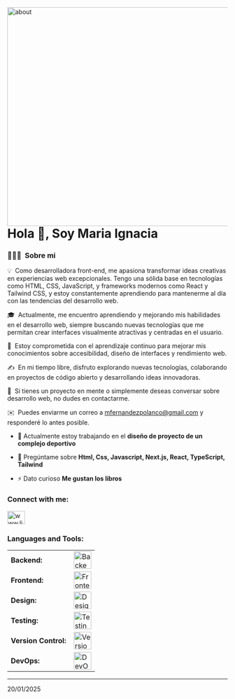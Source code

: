 <img alt="about" src="https://files.oaiusercontent.com/file-PWLfxbHJWUJwtnL97h7VHC?se=2025-01-20T15%3A57%3A21Z&sp=r&sv=2024-08-04&sr=b&rscc=max-age%3D604800%2C%20immutable%2C%20private&rscd=attachment%3B%20filename%3D2b1ca4dc-7306-4a64-b4d1-c053c6d62fa0.webp&sig=utzc1tJC95taE5sXBN%2BBub77X2ssuq1K7hZbbMV4pmU%3D" width='1200' height='500' align="left"/>


<h1>Hola 👋, Soy Maria Ignacia</h1>

### 👨🏻‍💻 &nbsp;Sobre mi

💡 &nbsp;Como desarrolladora front-end, me apasiona transformar ideas creativas en experiencias web excepcionales. Tengo una sólida base en tecnologías como HTML, CSS, JavaScript, y frameworks modernos como React y Tailwind CSS, y estoy constantemente aprendiendo para mantenerme al día con las tendencias del desarrollo web.  

🎓 &nbsp;Actualmente, me encuentro aprendiendo y mejorando mis habilidades en el desarrollo web, siempre buscando nuevas tecnologías que me permitan crear interfaces visualmente atractivas y centradas en el usuario.  

🌱 &nbsp;Estoy comprometida con el aprendizaje continuo para mejorar mis conocimientos sobre accesibilidad, diseño de interfaces y rendimiento web.  

✍️ &nbsp;En mi tiempo libre, disfruto explorando nuevas tecnologías, colaborando en proyectos de código abierto y desarrollando ideas innovadoras.  

💬 &nbsp;Si tienes un proyecto en mente o simplemente deseas conversar sobre desarrollo web, no dudes en contactarme.  

✉️ &nbsp;Puedes enviarme un correo a mfernandezpolanco@gmail.com y responderé lo antes posible.  



- 🔭 Actualmente estoy trabajando en el **diseño de proyecto de un complejo deportivo**

- 💬 Pregúntame sobre **Html, Css, Javascript, Next.js, React, TypeScript, Tailwind**

- ⚡ Dato curioso **Me gustan los libros**

<h3 align="left">Connect with me:</h3>
<p align="left">
<a href="https://linkedin.com/in/www.linkedin.com/in/maria-ignacia-fernández-a65a90252" target="blank"><img align="center" src="https://raw.githubusercontent.com/rahuldkjain/github-profile-readme-generator/master/src/images/icons/Social/linked-in-alt.svg" alt="www.linkedin.com/in/maria-ignacia-fernández-a65a90252" height="30" width="40" /></a>
</p>


<h3 align="left">Languages and Tools:</h3>
<table>
    <tr>
        <td style="font-weight: bold; padding-right: 10px; vertical-align: center;">Backend:</td>
        <td>
            <img height="40" src="https://skillicons.dev/icons?i=nodejs,express,fastapi,mongodb,postgresql" alt="Backend tools"/>
        </td>
    </tr>
    <tr>
        <td style="font-weight: bold; padding-right: 10px; vertical-align: center;">Frontend:</td>
        <td>
            <img height="40" src="https://skillicons.dev/icons?i=html,css,js,ts,react,nextjs,tailwind,bootstrap" alt="Frontend tools"/>
        </td>
    </tr>
    <tr>
        <td style="font-weight: bold; padding-right: 10px; vertical-align: center;">Design:</td>
        <td>
            <img height="40" src="https://skillicons.dev/icons?i=figma,photoshop,xd" alt="Design tools"/>
        </td>
    </tr>
    <tr>
        <td style="font-weight: bold; padding-right: 10px; vertical-align: center;">Testing:</td>
        <td>
            <img height="40" src="https://skillicons.dev/icons?i=jest,selenium" alt="Testing tools"/>
        </td>
    </tr>
    <tr>
        <td style="font-weight: bold; padding-right: 10px; vertical-align: center;">Version Control:</td>
        <td>
            <img height="40" src="https://skillicons.dev/icons?i=git,github,gitlab" alt="Version control tools"/>
        </td>
    </tr>
    <tr>
        <td style="font-weight: bold; padding-right: 10px; vertical-align: center;">DevOps:</td>
        <td>
            <img height="40" src="https://skillicons.dev/icons?i=docker,nginx" alt="DevOps tools"/>
        </td>
    </tr>
</table>


------
20/01/2025
